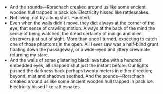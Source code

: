 
* And the sounds—Rorschach creaked around us like some ancient wooden hull trapped in pack ice. Electricity hissed like rattlesnakes.
* Not living, not by a long shot. Haunted.
* Even when the walls didn't move, they did: always at the corner of the eye, that sense of crawling motion. Always at the back of the mind the sense of being watched, the dread certainty of malign and alien observers just out of sight. More than once I turned, expecting to catch one of those phantoms in the open. All I ever saw was a half-blind grunt floating down the passageway, or a wide-eyed and jittery crewmate returning my stare.
*  And the walls of some glistening black lava tube with a hundred embedded eyes, all snapped shut just the instant before. Our lights pushed the darkness back perhaps twenty meters in either direction; beyond, mist and shadows seethed. And the sounds—Rorschach creaked around us like some ancient wooden hull trapped in pack ice. Electricity hissed like rattlesnakes.